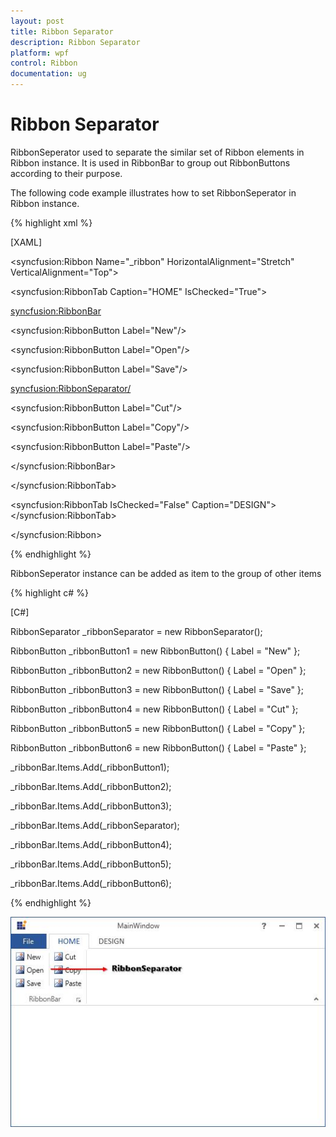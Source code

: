 ```yaml
---
layout: post
title: Ribbon Separator	
description: Ribbon Separator	
platform: wpf
control: Ribbon
documentation: ug
---
```

# Ribbon Separator	

RibbonSeperator used to separate the similar set of Ribbon elements in Ribbon instance. It is used in RibbonBar to group out RibbonButtons according to their purpose. 

The following code example illustrates how to set RibbonSeperator in Ribbon instance.

{% highlight xml %}

[XAML]

<syncfusion:Ribbon Name="_ribbon" HorizontalAlignment="Stretch" VerticalAlignment="Top">

<syncfusion:RibbonTab Caption="HOME" IsChecked="True">

<syncfusion:RibbonBar>

<syncfusion:RibbonButton Label="New"/>

<syncfusion:RibbonButton Label="Open"/>

<syncfusion:RibbonButton Label="Save"/>

<syncfusion:RibbonSeparator/>

<syncfusion:RibbonButton Label="Cut"/>

<syncfusion:RibbonButton Label="Copy"/>

<syncfusion:RibbonButton Label="Paste"/>

</syncfusion:RibbonBar>

</syncfusion:RibbonTab>

<syncfusion:RibbonTab IsChecked="False" Caption="DESIGN"></syncfusion:RibbonTab>

</syncfusion:Ribbon>     

{% endhighlight %}

RibbonSeperator instance can be added as item to the group of other items

{% highlight c# %}

[C#]

RibbonSeparator _ribbonSeparator = new RibbonSeparator();

RibbonButton _ribbonButton1 = new RibbonButton() { Label = "New" };

RibbonButton _ribbonButton2 = new RibbonButton() { Label = "Open" };

RibbonButton _ribbonButton3 = new RibbonButton() { Label = "Save" };

RibbonButton _ribbonButton4 = new RibbonButton() { Label = "Cut" };

RibbonButton _ribbonButton5 = new RibbonButton() { Label = "Copy" };

RibbonButton _ribbonButton6 = new RibbonButton() { Label = "Paste" };

_ribbonBar.Items.Add(_ribbonButton1);

_ribbonBar.Items.Add(_ribbonButton2);

_ribbonBar.Items.Add(_ribbonButton3);

_ribbonBar.Items.Add(_ribbonSeparator);

_ribbonBar.Items.Add(_ribbonButton4);

_ribbonBar.Items.Add(_ribbonButton5);

_ribbonBar.Items.Add(_ribbonButton6);

{% endhighlight %}

![](RibbonSeparator_images/RibbonSeparator_img1.jpeg)


